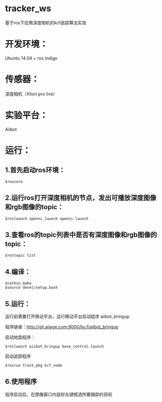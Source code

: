 # tracker_ws
基于ros下应用深度相机的kcf追踪算法实现

# 开发环境：

Ubuntu 14.04 + ros indigo

# 传感器：

深度相机（Xtion pro live）

# 实验平台：

Aiibot


# 运行：

## 1.首先启动ros环境：
```
$roscore
```
## 2.运行ros打开深度相机的节点，发出可播放深度图像和rgb图像的topic：
```
$roslaunch openni_launch openni.launch
```
## 3.查看ros的topic列表中是否有深度图像和rgb图像的topic：
```
$rostopic list
```
## 4.编译：
```
$catkin_make
$source devel/setup.bash
```
## 5.运行：

运行前需要打开移动平台，运行移动平台启动程序 aiibot_bringup

程序链接：http://git.aiiage.com:9000/liu.f/aiibot_bringup

启动地盘程序：
```
$roslaunch aiibot_bringup base_control.launch
```
启动追踪程序
```
$rosrun track_pkg kcf_node
```
## 6.使用程序

程序启动后，在图像窗口内鼠标左键框选所要跟踪的目标
